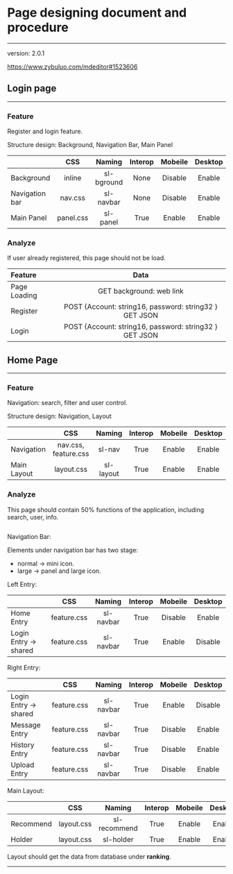 # Page designing document and procedure

--------------------------------------

version: 2.0.1

https://www.zybuluo.com/mdeditor#1523606

## Login page

--------------------------------------

### Feature

Register and login feature.

Structure design: Background, Navigation Bar, Main Panel

|                |    CSS    |   Naming   | Interop | Mobeile | Desktop |
|----------------|:---------:|:----------:|:-------:|:-------:|:-------:|
| Background     |  inline   | sl-bground |  None   | Disable | Enable  |
| Navigation bar |  nav.css  | sl-navbar  |  None   | Disable | Enable  |
| Main Panel     | panel.css |  sl-panel  |  True   | Enable  | Enable  |

### Analyze

If user already registered, this page should not be load.

| Feature      |                          Data                          |
|:-------------|:------------------------------------------------------:|
| Page Loading |                GET background: web link                |
| Register     | POST {Account: string16, password: string32 } GET JSON |
| Login        | POST {Account: string16, password: string32 } GET JSON |

## Home Page

--------------------------------------

### Feature

Navigation: search, filter and user control.

Structure design: Navigation, Layout

|             |         CSS          |  Naming   | Interop | Mobeile | Desktop |
|-------------|:--------------------:|:---------:|:-------:|:-------:|:-------:|
| Navigation  | nav.css, feature.css |  sl-nav   |  True   | Enable  | Enable  |
| Main Layout |      layout.css      | sl-layout |  True   | Enable  | Enable  |

### Analyze

This page should contain 50% functions of the application, including search, user, info.

```flow

```

Navigation Bar:

Elements under navigation bar has two stage:
- normal -> mini icon.
- large -> panel and large icon.

Left Entry:

|                       |     CSS     |  Naming   | Interop | Mobeile | Desktop |
|-----------------------|:-----------:|:---------:|:-------:|:-------:|:-------:|
| Home Entry            | feature.css | sl-navbar |  True   | Disable | Enable  |
| Login Entry -> shared | feature.css | sl-navbar |  True   | Enable  | Disable |

Right Entry:

|                       |     CSS     |  Naming   | Interop | Mobeile | Desktop |
|-----------------------|:-----------:|:---------:|:-------:|:-------:|:-------:|
| Login Entry -> shared | feature.css | sl-navbar |  True   | Enable  | Disable |
| Message Entry         | feature.css | sl-navbar |  True   | Disable | Enable  |
| History Entry         | feature.css | sl-navbar |  True   | Disable | Enable  |
| Upload Entry          | feature.css | sl-navbar |  True   | Disable | Enable  |

Main Layout:

|           |    CSS     |    Naming    | Interop | Mobeile | Desktop |
|-----------|:----------:|:------------:|:-------:|:-------:|:-------:|
| Recommend | layout.css | sl-recommend |  True   | Enable  | Enable  |
| Holder    | layout.css |  sl-holder   |  True   | Enable  | Enable  |


Layout should get the data from database under **ranking**.

--------------------------------------

